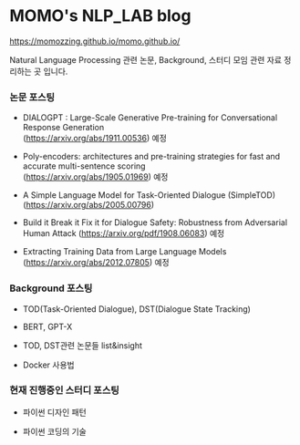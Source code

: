 # MOMO's NLP_LAB blog
https://momozzing.github.io/momo.github.io/

Natural Language Processing 관련 논문, Background, 스터디 모임 관련 자료 정리하는 곳 입니다. 

### 논문 포스팅

- DIALOGPT : Large-Scale Generative Pre-training for Conversational Response Generation    
  (https://arxiv.org/abs/1911.00536) 예정

- Poly-encoders: architectures and pre-training strategies for fast and accurate multi-sentence scoring   
  (https://arxiv.org/abs/1905.01969)  예정

- A Simple Language Model for Task-Oriented Dialogue (SimpleTOD)   
  (https://arxiv.org/abs/2005.00796)
  
- Build it Break it Fix it for Dialogue Safety: Robustness from Adversarial Human Attack
  (https://arxiv.org/pdf/1908.06083) 예정
  
- Extracting Training Data from Large Language Models   
  (https://arxiv.org/abs/2012.07805) 예정
  
### Background 포스팅
- TOD(Task-Oriented Dialogue), DST(Dialogue State Tracking)

- BERT, GPT-X

- TOD, DST관련 논문들 list&insight

- Docker 사용법




### 현재 진행중인 스터디 포스팅

- 파이썬 디자인 패턴

- 파이썬 코딩의 기술